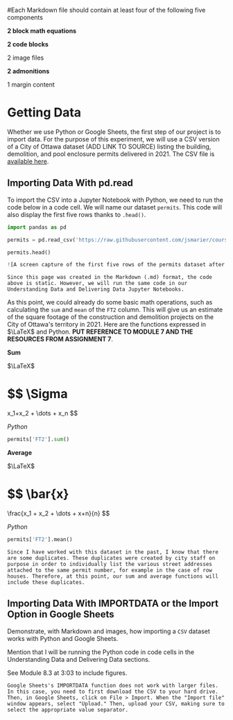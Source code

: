 #Each Markdown file should contain at least four of the following five components

**2 block math equations**

**2 code blocks**

2 image files

**2 admonitions**

1 margin content

# Getting Data

Whether we use Python or Google Sheets, the first step of our project is to import data. For the purpose of this experiment, we will use a CSV version of a City of Ottawa dataset (ADD LINK TO SOURCE) listing the building, demolition, and pool enclosure permits delivered in 2021. The CSV file is [available here](https://raw.githubusercontent.com/jsmarier/course-datasets/main/ottawa-building-permits-2021.csv).

## Importing Data With pd.read

To import the CSV into a Jupyter Notebook with Python, we need to run the code below in a code cell. We will name our dataset `permits`. This code will also display the first five rows thanks to `.head()`.

```python
import pandas as pd

permits = pd.read_csv('https://raw.githubusercontent.com/jsmarier/course-datasets/main/ottawa-building-permits-2021.csv')

permits.head()

![A screen capture of the first five rows of the permits dataset after importation.](2022-12-11_Ass-8_head-of-permits-dataset.png)

```

```{note}
Since this page was created in the Markdown (.md) format, the code above is static. However, we will run the same code in our Understanding Data and Delivering Data Jupyter Notebooks.
```

As this point, we could already do some basic math operations, such as calculating the `sum` and `mean` of the `FT2` column. This will give us an estimate of the square footage of the construction and demolition projects on the City of Ottawa's territory in 2021. Here are the functions expressed in $\LaTeX$ and Python. **PUT REFERENCE TO MODULE 7 AND THE RESOURCES FROM ASSIGNMENT 7**.

**Sum**

$\LaTeX$

$$
\Sigma
=
x_1+x_2 +
\dots + x_n
$$

*Python*

```python
permits['FT2'].sum()
```

**Average**

$\LaTeX$

$$
\bar{x}
=
\frac{x_1 + x_2 + \dots + x+n}{n}
$$

*Python*

```python
permits['FT2'].mean()
```



```{warning}
Since I have worked with this dataset in the past, I know that there are some duplicates. These duplicates were created by city staff on purpose in order to individually list the various street addresses attached to the same permit number, for example in the case of row houses. Therefore, at this point, our sum and average functions will include these duplicates.
```

## Importing Data With IMPORTDATA or the Import Option in Google Sheets

Demonstrate, with Markdown and images, how importing a `CSV` dataset works with Python and Google Sheets.

Mention that I will be running the Python code in code cells in the Understanding Data and Delivering Data sections.

See Module 8.3 at 3:03 to include figures.

```{warning}
Google Sheets's IMPORTDATA function does not work with larger files. In this case, you need to first download the CSV to your hard drive. Then, in Google Sheets, click on File > Import. When the "Import file" window appears, select "Upload." Then, upload your CSV, making sure to select the appropriate value separator.
```